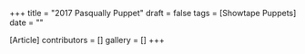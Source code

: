 +++
title = "2017 Pasqually Puppet"
draft = false
tags = [Showtape Puppets]
date = ""

[Article]
contributors = []
gallery = []
+++